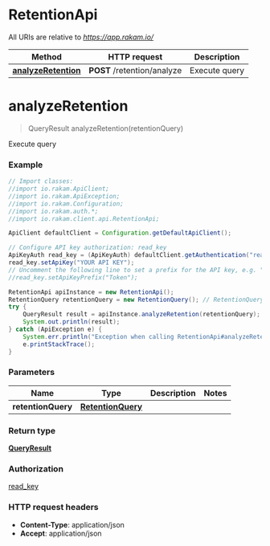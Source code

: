 # RetentionApi

All URIs are relative to *https://app.rakam.io/*

Method | HTTP request | Description
------------- | ------------- | -------------
[**analyzeRetention**](RetentionApi.md#analyzeRetention) | **POST** /retention/analyze | Execute query


<a name="analyzeRetention"></a>
# **analyzeRetention**
> QueryResult analyzeRetention(retentionQuery)

Execute query



### Example
```java
// Import classes:
//import io.rakam.ApiClient;
//import io.rakam.ApiException;
//import io.rakam.Configuration;
//import io.rakam.auth.*;
//import io.rakam.client.api.RetentionApi;

ApiClient defaultClient = Configuration.getDefaultApiClient();

// Configure API key authorization: read_key
ApiKeyAuth read_key = (ApiKeyAuth) defaultClient.getAuthentication("read_key");
read_key.setApiKey("YOUR API KEY");
// Uncomment the following line to set a prefix for the API key, e.g. "Token" (defaults to null)
//read_key.setApiKeyPrefix("Token");

RetentionApi apiInstance = new RetentionApi();
RetentionQuery retentionQuery = new RetentionQuery(); // RetentionQuery | 
try {
    QueryResult result = apiInstance.analyzeRetention(retentionQuery);
    System.out.println(result);
} catch (ApiException e) {
    System.err.println("Exception when calling RetentionApi#analyzeRetention");
    e.printStackTrace();
}
```

### Parameters

Name | Type | Description  | Notes
------------- | ------------- | ------------- | -------------
 **retentionQuery** | [**RetentionQuery**](RetentionQuery.md)|  |

### Return type

[**QueryResult**](QueryResult.md)

### Authorization

[read_key](../README.md#read_key)

### HTTP request headers

 - **Content-Type**: application/json
 - **Accept**: application/json


